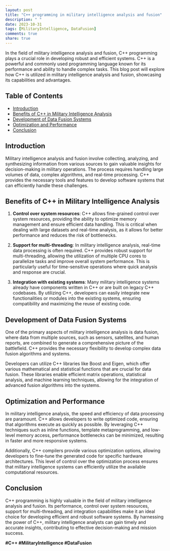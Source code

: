 ```yaml
---
layout: post
title: "C++ programming in military intelligence analysis and fusion"
description: " "
date: 2023-10-31
tags: [MilitaryIntelligence, DataFusion]
comments: true
share: true
---
```


In the field of military intelligence analysis and fusion, C++ programming plays a crucial role in developing robust and efficient systems. C++ is a powerful and commonly used programming language known for its performance and ability to handle complex tasks. This blog post will explore how C++ is utilized in military intelligence analysis and fusion, showcasing its capabilities and advantages.

## Table of Contents
- [Introduction](#introduction)
- [Benefits of C++ in Military Intelligence Analysis](#benefits-of-c++-in-military-intelligence-analysis)
- [Development of Data Fusion Systems](#development-of-data-fusion-systems)
- [Optimization and Performance](#optimization-and-performance)
- [Conclusion](#conclusion)

## Introduction <a name="introduction"></a>

Military intelligence analysis and fusion involve collecting, analyzing, and synthesizing information from various sources to gain valuable insights for decision-making in military operations. The process requires handling large volumes of data, complex algorithms, and real-time processing. C++ provides the necessary tools and features to develop software systems that can efficiently handle these challenges.

## Benefits of C++ in Military Intelligence Analysis <a name="benefits-of-c++-in-military-intelligence-analysis"></a>

1. **Control over system resources**: C++ allows fine-grained control over system resources, providing the ability to optimize memory management and ensure efficient data handling. This is critical when dealing with large datasets and real-time analysis, as it allows for better performance and reduces the risk of bottlenecks.

2. **Support for multi-threading**: In military intelligence analysis, real-time data processing is often required. C++ provides robust support for multi-threading, allowing the utilization of multiple CPU cores to parallelize tasks and improve overall system performance. This is particularly useful for time-sensitive operations where quick analysis and response are crucial.

3. **Integration with existing systems**: Many military intelligence systems already have components written in C++ or are built on legacy C++ codebases. By utilizing C++, developers can easily integrate new functionalities or modules into the existing systems, ensuring compatibility and maximizing the reuse of existing code.

## Development of Data Fusion Systems <a name="development-of-data-fusion-systems"></a>

One of the primary aspects of military intelligence analysis is data fusion, where data from multiple sources, such as sensors, satellites, and human reports, are combined to generate a comprehensive picture of the battlefield. C++ provides the necessary flexibility to develop complex data fusion algorithms and systems.

Developers can utilize C++ libraries like Boost and Eigen, which offer various mathematical and statistical functions that are crucial for data fusion. These libraries enable efficient matrix operations, statistical analysis, and machine learning techniques, allowing for the integration of advanced fusion algorithms into the systems.

## Optimization and Performance <a name="optimization-and-performance"></a>

In military intelligence analysis, the speed and efficiency of data processing are paramount. C++ allows developers to write optimized code, ensuring that algorithms execute as quickly as possible. By leveraging C++ techniques such as inline functions, template metaprogramming, and low-level memory access, performance bottlenecks can be minimized, resulting in faster and more responsive systems.

Additionally, C++ compilers provide various optimization options, allowing developers to fine-tune the generated code for specific hardware architectures. This level of control over the optimization process ensures that military intelligence systems can efficiently utilize the available computational resources.

## Conclusion <a name="conclusion"></a>

C++ programming is highly valuable in the field of military intelligence analysis and fusion. Its performance, control over system resources, support for multi-threading, and integration capabilities make it an ideal choice for developing efficient and robust software systems. By harnessing the power of C++, military intelligence analysts can gain timely and accurate insights, contributing to effective decision-making and mission success.

**#C++ #MilitaryIntelligence #DataFusion**